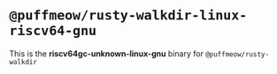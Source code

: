 # `@puffmeow/rusty-walkdir-linux-riscv64-gnu`

This is the **riscv64gc-unknown-linux-gnu** binary for `@puffmeow/rusty-walkdir`
